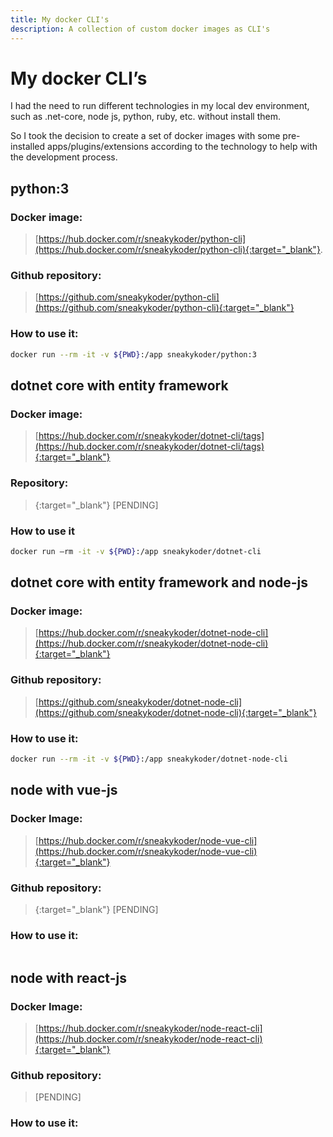 ```yaml
---
title: My docker CLI's
description: A collection of custom docker images as CLI's
---
```

# My docker CLI’s

I had the need to run different technologies in my local dev environment, such as .net-core, node js, python, ruby, etc. without install them.

So I took the decision to create a set of docker images with some pre-installed apps/plugins/extensions according to the technology to help with the development process.

## python:3
### Docker image:
> [https://hub.docker.com/r/sneakykoder/python-cli](https://hub.docker.com/r/sneakykoder/python-cli){:target="_blank"}.
### Github repository: 
> [https://github.com/sneakykoder/python-cli](https://github.com/sneakykoder/python-cli){:target="_blank"}
### How to use it:
```bash
docker run --rm -it -v ${PWD}:/app sneakykoder/python:3
```

## dotnet core with entity framework
### Docker image:
> [https://hub.docker.com/r/sneakykoder/dotnet-cli/tags](https://hub.docker.com/r/sneakykoder/dotnet-cli/tags){:target="_blank"}
### Repository:
> [](){:target="_blank"}
> [PENDING]
### How to use it
```bash
docker run —rm -it -v ${PWD}:/app sneakykoder/dotnet-cli
```

## dotnet core with entity framework and node-js
### Docker image:
> [https://hub.docker.com/r/sneakykoder/dotnet-node-cli](https://hub.docker.com/r/sneakykoder/dotnet-node-cli){:target="_blank"}
### Github repository:
> [https://github.com/sneakykoder/dotnet-node-cli](https://github.com/sneakykoder/dotnet-node-cli){:target="_blank"}
### How to use it:
```bash
docker run --rm -it -v ${PWD}:/app sneakykoder/dotnet-node-cli
```
## node with vue-js
### Docker Image:
> [https://hub.docker.com/r/sneakykoder/node-vue-cli](https://hub.docker.com/r/sneakykoder/node-vue-cli){:target="_blank"}
### Github repository:
> [](){:target="_blank"}
> [PENDING]
### How to use it:
```bash
```

## node with react-js
### Docker Image:
> [https://hub.docker.com/r/sneakykoder/node-react-cli](https://hub.docker.com/r/sneakykoder/node-react-cli){:target="_blank"}
### Github repository:
> [PENDING]
### How to use it:
```bash
```
